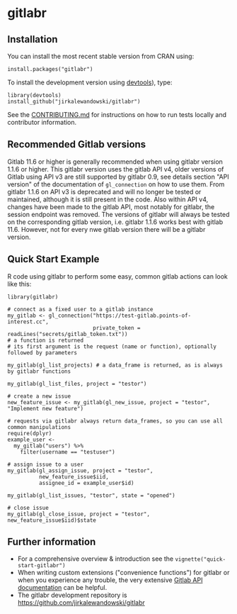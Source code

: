 # gitlabr

## Installation

You can install the most recent stable version from CRAN using:

```{r}
install.packages("gitlabr")
```

To install the development version using [devtools](https://cran.r-project.org/package=devtools)), type:
```{r}
library(devtools)
install_github("jirkalewandowski/gitlabr")
```

See the [CONTRIBUTING.md](CONTRIBUTING.md) for instructions on how to run tests locally and contributor information.

## Recommended Gitlab versions

Gitlab 11.6 or higher is generally recommended when using gitlabr version 1.1.6 or higher. This gitlabr version uses the gitlab API v4, older versions of Gitlab using API v3 are still supported by gitlabr 0.9, see details section "API version" of the documentation of `gl_connection` on how to use them. From gitlabr 1.1.6 on API v3 is deprecated and will no longer be tested or maintained, although it is still present in the code. Also within API v4, changes have been made to the gitlab API, most notably for gitlabr, the session endpoint was removed. The versions of gitlabr will always be tested on the corresponding gitlab version, i.e. gitlabr 1.1.6 works best with gitlab 11.6. However, not for every nwe gitlab version there will be a gitlabr version.

## Quick Start Example

R code using gitlabr to perform some easy, common gitlab actions can look like this:

```{r eval = FALSE}
library(gitlabr)

# connect as a fixed user to a gitlab instance
my_gitlab <- gl_connection("https://test-gitlab.points-of-interest.cc",
                           private_token = readLines("secrets/gitlab_token.txt"))
# a function is returned
# its first argument is the request (name or function), optionally followed by parameters

my_gitlab(gl_list_projects) # a data_frame is returned, as is always by gitlabr functions

my_gitlab(gl_list_files, project = "testor")

# create a new issue
new_feature_issue <- my_gitlab(gl_new_issue, project = "testor", "Implement new feature")

# requests via gitlabr always return data_frames, so you can use all common manipulations
require(dplyr)
example_user <-
  my_gitlab("users") %>%
    filter(username == "testuser")

# assign issue to a user
my_gitlab(gl_assign_issue, project = "testor",
          new_feature_issue$iid,
          assignee_id = example_user$id)

my_gitlab(gl_list_issues, "testor", state = "opened")

# close issue
my_gitlab(gl_close_issue, project = "testor", new_feature_issue$iid)$state
```

## Further information

- For a comprehensive overview & introduction see the `vignette("quick-start-gitlabr")`
- When writing custom extensions ("convenience functions") for gitlabr or when you experience any trouble, the very extensive [Gitlab API documentation](http://doc.gitlab.com/ce/api/) can be helpful.
- The gitlabr development repository is https://github.com/jirkalewandowski/gitlabr
